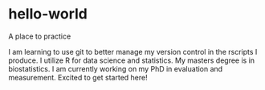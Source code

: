 # hello-world
A place to practice

I am learning to use git to better manage my version control in the rscripts I produce. 
I utilize R for data science and statistics. My masters degree is in biostatistics. 
I am currently working on my PhD in evaluation and measurement. Excited to get started here!

